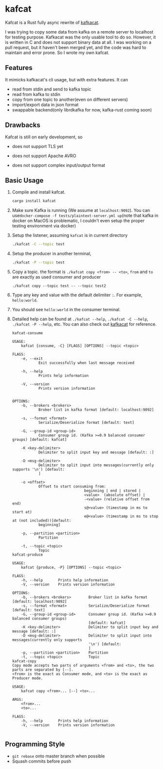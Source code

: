 # kafcat

Kafcat is a Rust fully async rewrite of [kafkacat](https://github.com/edenhill/kafkacat).

I was trying to copy some data from kafka on a remote server to localhost for testing purpose. Kafkacat was the only usable tool to do so. However, it is written in C and does not support binary data at all. I was working on a pull request, but it haven't been merged yet, and the code was hard to maintain and error prone. So I wrote my own kafcat.

## Features

It mimicks kafkacat's cli usage, but with extra features. It can

- read from stdin and send to kafka topic
- read from kafka to stdin
- copy from one topic to another(even on different servers)
- import/export data in json format
- swappable backend(only librdkafka for now, kafka-rust coming soon)

## Drawbacks

Kafcat is still on early development, so

- does not support TLS yet

- does not support Apache AVRO

- does not support complex input/output format

  

## Basic Usage

1. Compile and install kafcat.

   ```bash
   cargo install kafcat
   ```

2. Make sure Kafka is running (We assume at `localhost:9092`). You can use`docker-compose -f tests/plaintext-server.yml up`(note that kafka in docker on MacOS is problematic, I couldn't even setup the proper testing environment via docker)

3. Setup the listener, assuming `kafcat` is in current directory

   ```bash
   ./kafcat -C --topic test
   ```

4. Setup the producer in another terminal,

   ```bash
   ./kafcat -P --topic test
   ```

5. Copy a topic. the format is `./kafcat copy <from> -- <to>`, `from` and `to` are exactly as used consumer and producer

   ```
   ./kafcat copy --topic test -- --topic test2
   ```

6. Type any key and value with the default delimiter `:`. For example, `hello:world`.

7. You should see `hello:world` in the consumer terminal.

8. Detailed help can be found at `./kafcat --help`, `./kafcat -C --help`, `./kafcat -P --help`, etc. You can also check out [kafkacat](https://github.com/edenhill/kafkacat) for reference. 

   ```text
   kafcat-consume 
   
   USAGE:
       kafcat {consume, -C} [FLAGS] [OPTIONS] --topic <topic>
   
   FLAGS:
       -e, --exit
               Exit successfully when last message received
   
       -h, --help
               Prints help information
   
       -V, --version
               Prints version information
   
   
   OPTIONS:
       -b, --brokers <brokers>
               Broker list in kafka format [default: localhost:9092]
   
       -s, --format <format>
               Serialize/Deserialize format [default: text]
   
       -G, --group-id <group-id>
               Consumer group id. (Kafka >=0.9 balanced consumer groups) [default: kafcat]
   
       -K <key-delimiter>
               Delimiter to split input key and message [default: :]
   
       -D <msg-delimiter>
               Delimiter to split input into messages(currently only supports '\n') [default: 
               ]
   
       -o <offset>
               Offset to start consuming from:
                                    beginning | end | stored |
                                    <value>  (absolute offset) |
                                    -<value> (relative offset from end)
                                    s@<value> (timestamp in ms to start at)
                                    e@<value> (timestamp in ms to stop at (not included))[default:
               beginning]
   
       -p, --partition <partition>
               Partition
   
       -t, --topic <topic>
               Topic
   kafcat-produce 
   
   USAGE:
       kafcat {produce, -P} [OPTIONS] --topic <topic>
   
   FLAGS:
       -h, --help       Prints help information
       -V, --version    Prints version information
   
   OPTIONS:
       -b, --brokers <brokers>        Broker list in kafka format [default: localhost:9092]
       -s, --format <format>          Serialize/Deserialize format [default: text]
       -G, --group-id <group-id>      Consumer group id. (Kafka >=0.9 balanced consumer groups)
                                      [default: kafcat]
       -K <key-delimiter>             Delimiter to split input key and message [default: :]
       -D <msg-delimiter>             Delimiter to split input into messages(currently only supports
                                      '\n') [default: 
                                      ]
       -p, --partition <partition>    Partition
       -t, --topic <topic>            Topic
   kafcat-copy 
   Copy mode accepts two parts of arguments <from> and <to>, the two parts are separated by [--].
   <from> is the exact as Consumer mode, and <to> is the exact as Producer mode.
   
   USAGE:
       kafcat copy <from>... [--] <to>...
   
   ARGS:
       <from>...    
       <to>...      
   
   FLAGS:
       -h, --help       Prints help information
       -V, --version    Prints version information
   
   
   ```

## Programming Style
- `git rebase` onto master branch when possible
- Squash commits before push
